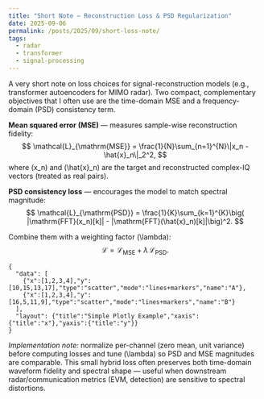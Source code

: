 ```yaml
---
title: "Short Note — Reconstruction Loss & PSD Regularization"
date: 2025-09-06
permalink: /posts/2025/09/short-loss-note/
tags:
  - radar
  - transformer
  - signal-processing
---
```


A very short note on loss choices for signal-reconstruction models (e.g., transformer autoencoders for MIMO radar). Two compact, complementary objectives that I often use are the time-domain MSE and a frequency-domain (PSD) consistency term.

**Mean squared error (MSE)** — measures sample-wise reconstruction fidelity:
$$
\mathcal{L}_{\mathrm{MSE}} = \frac{1}{N}\sum_{n=1}^{N}\|x_n - \hat{x}_n\|_2^2,
$$
where \(x_n\) and \(\hat{x}_n\) are the target and reconstructed complex-IQ vectors (treated as real pairs).

**PSD consistency loss** — encourages the model to match spectral magnitude:
$$
\mathcal{L}_{\mathrm{PSD}} = \frac{1}{K}\sum_{k=1}^{K}\big( |\mathrm{FFT}(x_n)[k]| - |\mathrm{FFT}(\hat{x}_n)[k]|\big)^2.
$$

Combine them with a weighting factor \(\lambda\):
$$
\mathcal{L} = \mathcal{L}_{\mathrm{MSE}} + \lambda\,\mathcal{L}_{\mathrm{PSD}}.
$$

```plotly
{
  "data": [
    {"x":[1,2,3,4],"y":[10,15,13,17],"type":"scatter","mode":"lines+markers","name":"A"},
    {"x":[1,2,3,4],"y":[16,5,11,9],"type":"scatter","mode":"lines+markers","name":"B"}
  ],
  "layout": {"title":"Simple Plotly Example","xaxis":{"title":"x"},"yaxis":{"title":"y"}}
}
```

*Implementation note:* normalize per-channel (zero mean, unit variance) before computing losses and tune \(\lambda\) so PSD and MSE magnitudes are comparable. This small hybrid loss often preserves both time-domain waveform fidelity and spectral shape — useful when downstream radar/communication metrics (EVM, detection) are sensitive to spectral distortions.
